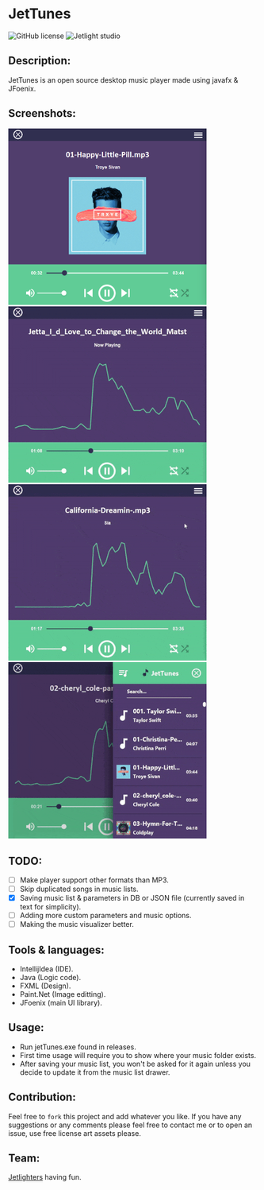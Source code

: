# JetTunes

![GitHub license](https://img.shields.io/github/license/oussamabonnor1/SimpleCalculator-WPF.svg)
![Jetlight studio](https://img.shields.io/badge/Made%20by-Jetlight%20studio-blue.svg?color=082544)

## Description:
 JetTunes is an open source desktop music player made using javafx & JFoenix.

## Screenshots:

<img width="400" src="src/res/screenshots/JetTunesPic.png">
<img width="400" src="src/res/screenshots/music visualizer demo GIF.gif">
<img width="400" src="src/res/screenshots/music drawer demo GIF.gif">
<img width="400" src="src/res/screenshots/search bar demo GIF.gif">

## TODO:

- [ ] Make player support other formats than MP3.
- [ ] Skip duplicated songs in music lists.
- [x] Saving music list & parameters in DB or JSON file (currently saved in text for simplicity).
- [ ] Adding more custom parameters and music options.
- [ ] Making the music visualizer better.

## Tools & languages: 

* IntellijIdea (IDE).
* Java (Logic code).
* FXML (Design).
* Paint.Net (Image editting).
* JFoenix (main UI library).

## Usage:

* Run jetTunes.exe found in releases.
* First time usage will require you to show where your music folder exists.
* After saving your music list, you won't be asked for it again unless
  you decide to update it from the music list drawer.

## Contribution:

Feel free to `fork` this project and add whatever you like. If you have any suggestions or any comments please feel free to contact me or to open an issue, use free license art assets please.

## Team:

[Jetlighters](https://github.com/JetLightStudio) having fun.

